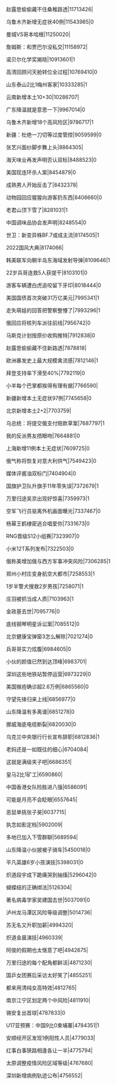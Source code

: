 赵露思偷偷藏不住桑稚路透|11713426|

乌鲁木齐新增无症状40例|11543985|0

曼城VS哥本哈根|11250020|

詹姆斯：和贾巴尔没私交|11158972|

诺贝尔化学奖揭晓|10913601|1

高清回顾问天舱转位全过程|10769410|0

山东泰山2比1梅州客家|10333285|1

云南新增本土10+30|10286707|

广东降温就是意思一下|9967014|0

乌鲁木齐新增18个高风险区|9786717|1

新疆：杜绝一刀切等过度管控|9059599|0

张艺兴面纱脚步舞上头|8864305|

海天味业再发声明否认双标|8488523|0

美国现连环杀人案|8454879|0

成熟男人开始反击了|8432378|

动物园回应猩猩向游客扔东西|8406660|0

老君山顶下雪了|8281031|1

中国调味品协会发声明|8248554|0

世卫：新变异株BF.7或成主流|8174505|1

2022国风大典|8174066|

韩美联军向朝半岛东海域发射导弹|8109646|1

22岁兵哥连救5人获提干|8103101|0

游客车辆遭白虎追咬留下牙印|8018444|0

美国国债首次突破31万亿美元|7995341|1

走失萌娃的回答把警察整懵了|7993296|1

俄回应将核列车派往前线|7956742|0

马斯克计划按原价收购推特|7912838|0

赵露思偷偷藏不住新路透|7878818|

欧洲暴发史上最大规模禽流感|7812146|1

拜登支持率下滑至40%|7792119|0

小羊每个巴掌都挨得有理有据|7766590|

新疆新增本土无症状97例|7745658|0

北京新增本土2+2|7703759|

乌总统：将提交俄支付赔款草案|7687797|1

我的反派男友捂眼吻|7664881|0

上海新增11例本土无症状|7609725|0

俄气称将恢复对意大利供气|7549423|0

媒体评酱油双标门|7404904|0

国旗护卫队升旗手11年零失误|7372679|1

万里归途吴京出现好惊喜|7359973|1

空军飞行员驱离外机画面曝光|7337467|0

杨幂王鹤棣密逃合唱爱你|7331673|0

RNG晋级S12小组赛|7323907|0

小米12T系列发布|7322503|0

俄称美增加俄与西方军事冲突风险|7306285|1

郑州小村庄变身航空大都市|7258553|1

1岁半警犬搜救2岁男孩|7258071|1

庄羽被抓当成人质|7103963|1

金政基去世|7095776|0

底线钢琴明星诉讼案|7085512|0

北京健康宝弹窗3怎么解除|7021274|0

兵哥哥实力炫腹|6984605|0

小伙的颜值已然到达顶峰|6983701|

深圳这些地铁站暂停运营|6973229|0

美国猴痘确诊超2.6万例|6865560|0

守望先锋归来上线|6856977|0

山东降温有多离谱|6851278|0

挪威海底电缆断裂|6820030|0

乌克兰中央银行行长宣布辞职|6812836|1

老妈还是一如既往的细心|6704084|

这就是满级夹子吧|6686351|

皇马2比1矿工|6590860|

中国香港女队险胜进八强|6586091|

可能是月亮不会眨眼|6557645|

恶鼠单挑张子昊|6037715|

执念如影定档|5902009|

多地已加入下雪群聊|5689594|

山东降温小伙披被子骑车|5450018|0

平凡英雄6岁小孩演技|5398031|0

炽道段宇成下跪痛哭到抽搐|5296042|0

蝴蝶结的正确绑法|5126304|

著名病毒学家吴建国去世|5037091|0

泸州龙马潭区风险等级调整|5014736|

苏无名又升职加薪|4994320|

炽道金晨演技|4960339|

阿俊的假期也太惬意了吧|4942675|

万里归途的每个配角都鲜活|4871230|

国乒女团赛后采访太好笑了|4855251|

都来用清纯女高特效|4812765|

南京江宁区划定两个中风险|4811910|

锡安复出首球|4787833|0

U17亚预赛：中国9比0柬埔寨|4784351|1

安顺经开区发现1例阳性人员|4779033|

红事白事狭路相逢各让一半|4775794|

太原调整疫情风险区域等级|4767680|

深圳新增病例轨迹公布|4756552|

